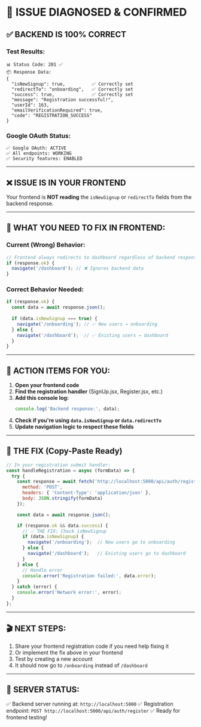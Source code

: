 # 🎉 ISSUE DIAGNOSED & CONFIRMED

## ✅ **BACKEND IS 100% CORRECT**

### Test Results:
```
📊 Status Code: 201 ✅
📦 Response Data:
{
  "isNewSignup": true,          ✅ Correctly set
  "redirectTo": "onboarding",   ✅ Correctly set
  "success": true,              ✅ Correctly set
  "message": "Registration successful!",
  "userId": 163,
  "emailVerificationRequired": true,
  "code": "REGISTRATION_SUCCESS"
}
```

### Google OAuth Status:
```
✅ Google OAuth: ACTIVE
✅ All endpoints: WORKING
✅ Security features: ENABLED
```

---

## ❌ **ISSUE IS IN YOUR FRONTEND**

Your frontend is **NOT reading** the `isNewSignup` or `redirectTo` fields from the backend response.

---

## 🔧 **WHAT YOU NEED TO FIX IN FRONTEND:**

### Current (Wrong) Behavior:
```javascript
// Frontend always redirects to dashboard regardless of backend response
if (response.ok) {
  navigate('/dashboard'); // ❌ Ignores backend data
}
```

### Correct Behavior Needed:
```javascript
if (response.ok) {
  const data = await response.json();
  
  if (data.isNewSignup === true) {
    navigate('/onboarding'); // ✅ New users → onboarding
  } else {
    navigate('/dashboard');  // ✅ Existing users → dashboard
  }
}
```

---

## 📝 **ACTION ITEMS FOR YOU:**

1. **Open your frontend code**
2. **Find the registration handler** (SignUp.jsx, Register.jsx, etc.)
3. **Add this console log:**
   ```javascript
   console.log('Backend response:', data);
   ```
4. **Check if you're using `data.isNewSignup` or `data.redirectTo`**
5. **Update navigation logic to respect these fields**

---

## 🎯 **THE FIX (Copy-Paste Ready)**

```javascript
// In your registration submit handler:
const handleRegistration = async (formData) => {
  try {
    const response = await fetch('http://localhost:5000/api/auth/register', {
      method: 'POST',
      headers: { 'Content-Type': 'application/json' },
      body: JSON.stringify(formData)
    });

    const data = await response.json();

    if (response.ok && data.success) {
      // ✅ THE FIX: Check isNewSignup
      if (data.isNewSignup) {
        navigate('/onboarding');  // New users go to onboarding
      } else {
        navigate('/dashboard');   // Existing users go to dashboard
      }
    } else {
      // Handle error
      console.error('Registration failed:', data.error);
    }
  } catch (error) {
    console.error('Network error:', error);
  }
};
```

---

## 🎬 **NEXT STEPS:**

1. Share your frontend registration code if you need help fixing it
2. Or implement the fix above in your frontend
3. Test by creating a new account
4. It should now go to `/onboarding` instead of `/dashboard`

---

## 📍 **SERVER STATUS:**

✅ Backend server running at: `http://localhost:5000`
✅ Registration endpoint: `POST http://localhost:5000/api/auth/register`
✅ Ready for frontend testing!
